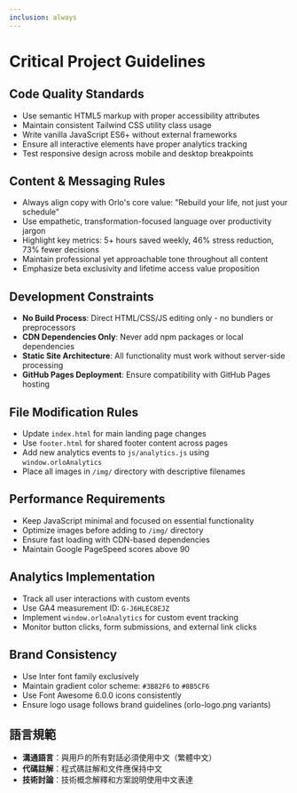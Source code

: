 ```yaml
---
inclusion: always
---
```


# Critical Project Guidelines

## Code Quality Standards
- Use semantic HTML5 markup with proper accessibility attributes
- Maintain consistent Tailwind CSS utility class usage
- Write vanilla JavaScript ES6+ without external frameworks
- Ensure all interactive elements have proper analytics tracking
- Test responsive design across mobile and desktop breakpoints

## Content & Messaging Rules
- Always align copy with Orlo's core value: "Rebuild your life, not just your schedule"
- Use empathetic, transformation-focused language over productivity jargon
- Highlight key metrics: 5+ hours saved weekly, 46% stress reduction, 73% fewer decisions
- Maintain professional yet approachable tone throughout all content
- Emphasize beta exclusivity and lifetime access value proposition

## Development Constraints
- **No Build Process**: Direct HTML/CSS/JS editing only - no bundlers or preprocessors
- **CDN Dependencies Only**: Never add npm packages or local dependencies
- **Static Site Architecture**: All functionality must work without server-side processing
- **GitHub Pages Deployment**: Ensure compatibility with GitHub Pages hosting

## File Modification Rules
- Update `index.html` for main landing page changes
- Use `footer.html` for shared footer content across pages
- Add new analytics events to `js/analytics.js` using `window.orloAnalytics`
- Place all images in `/img/` directory with descriptive filenames

## Performance Requirements
- Keep JavaScript minimal and focused on essential functionality
- Optimize images before adding to `/img/` directory
- Ensure fast loading with CDN-based dependencies
- Maintain Google PageSpeed scores above 90

## Analytics Implementation
- Track all user interactions with custom events
- Use GA4 measurement ID: `G-J6HLEC8EJZ`
- Implement `window.orloAnalytics` for custom event tracking
- Monitor button clicks, form submissions, and external link clicks

## Brand Consistency
- Use Inter font family exclusively
- Maintain gradient color scheme: `#3B82F6` to `#8B5CF6`
- Use Font Awesome 6.0.0 icons consistently
- Ensure logo usage follows brand guidelines (orlo-logo.png variants)
## 語言規範
- **溝通語言**：與用戶的所有對話必須使用中文（繁體中文）
- **代碼註解**：程式碼註解和文件應保持中文
- **技術討論**：技術概念解釋和方案說明使用中文表達